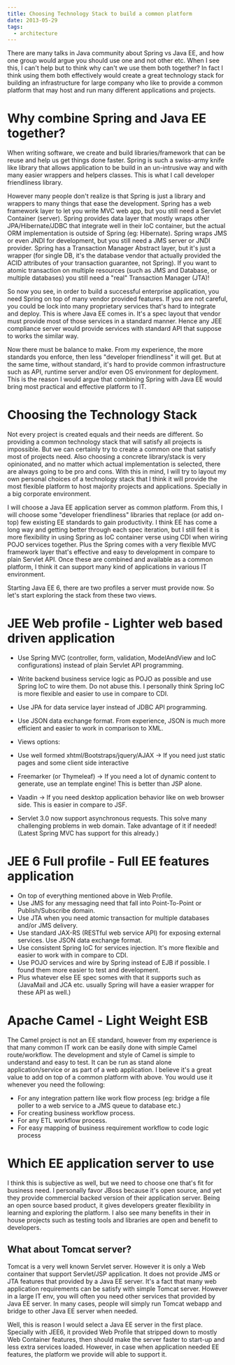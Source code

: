 ```yaml
---
title: Choosing Technology Stack to build a common platform
date: 2013-05-29
tags:
  - architecture
---
```


There are many talks in Java community about Spring vs Java EE, and how one group would argue you should use one and not other etc. When I see this, I can't help but to think why can't we use them both together? In fact I think using them both effectively would create a great technology stack for building an infrastructure for large company who like to provide a common platform that may host and run many different applications and projects.

# Why combine Spring and Java EE together?

When writing software, we create and build libraries/framework that can be reuse and help us get things done faster. Spring is such a swiss-army knife like library that allows application to be build in an un-intrusive way and with many easier wrappers and helpers classes. This is what I call developer friendliness library.

However many people don't realize is that Spring is just a library and wrappers to many things that ease the development. Spring has a web framework layer to let you write MVC web app, but you still need a Servlet Container (server). Spring provides data layer that mostly wraps other JPA/Hibernate/JDBC that integrate well in their IoC container, but the actual ORM implementation is outside of Spring (eg: Hibernate). Spring wraps JMS or even JNDI for development, but you still need a JMS server or JNDI provider. Spring has a Transaction Manager Abstract layer, but it's just a wrapper (for single DB, it's the database vendor that actually provided the ACID attributes of your transaction guarantee, not Spring). If you want to atomic transaction on multiple resources (such as JMS and Database, or multiple databases) you still need a "real" Transaction Manager (JTA)!

So now you see, in order to build a successful enterprise application, you need Spring on top of many vendor provided features. If you are not careful, you could be lock into many proprietary services that's hard to integrate and deploy. This is where Java EE comes in. It's a spec layout that vendor must provide most of those services in a standard manner. Hence any JEE compliance server would provide services with standard API that suppose to works the similar way.

Now there must be balance to make. From my experience, the more standards you enforce, then less "developer friendliness" it will get. But at the same time, without standard, it's hard to provide common infrastructure such as API, runtime server and/or even OS environment for deployment. This is the reason I would argue that combining Spring with Java EE would bring most practical and effective platform to IT.

# Choosing the Technology Stack

Not every project is created equals and their needs are different. So providing a common technology stack that will satisfy all projects is impossible. But we can certainly try to create a common one that satisfy most of projects need. Also choosing a concrete library/stack is very opinionated, and no matter which actual implementation is selected, there are always going to be pro and cons. With this in mind, I will try to layout my own personal choices of a technology stack that I think it will provide the most flexible platform to host majority projects and applications. Specially in a big corporate environment.

I will choose a Java EE application server as common platform. From this, I will choose some "developer friendliness" libraries that replace (or add on-top) few existing EE standards to gain productivity. I think EE has come a long way and getting better through each spec iteration, but I still feel it is more flexibility in using Spring as IoC container verse using CDI when wiring POJO services together. Plus the Spring comes with a very flexible MVC framework layer that's effective and easy to development in compare to plain Servlet API. Once these are combined and available as a common platform, I think it can support many kind of applications in various IT environment.

Starting Java EE 6, there are two profiles a server must provide now. So let's start exploring the stack from these two views.

# JEE Web profile - Lighter web based driven application

- Use Spring MVC (controller, form, validation, ModelAndView and IoC configurations) instead of plain Servlet API programming.
- Write backend business service logic as POJO as possible and use Spring IoC to wire them. Do not abuse this. I personally think Spring IoC is more flexible and easier to use in compare to CDI.
- Use JPA for data service layer instead of JDBC API programming.
- Use JSON data exchange format. From experience, JSON is much more efficient and easier to work in comparison to XML.
- Views options:

- Use well formed xhtml/Bootstraps/jquery/AJAX -> If you need just static pages and some client side interactive
- Freemarker (or Thymeleaf) -> If you need a lot of dynamic content to generate, use an template engine! This is better than JSP alone.
- Vaadin -> If you need desktop application behavior like on web browser side. This is easier in compare to JSF. 

- Servlet 3.0 now support asynchronous requests. This solve many challenging problems in web domain. Take advantage of it if needed! (Latest Spring MVC has support for this already.) 

# JEE 6 Full profile - Full EE features application

- On top of everything mentioned above in Web Profile.
- Use JMS for any messaging need that fall into Point-To-Point or Publish/Subscribe domain.
- Use JTA when you need atomic transaction for multiple databases and/or JMS delivery.
- Use standard JAX-RS (RESTful web service API) for exposing external services. Use JSON data exchange format.
- Use consistent Spring IoC for services injection. It's more flexible and easier to work with in compare to CDI.
- Use POJO services and wire by Spring instead of EJB if possible. I found them more easier to test and development.
- Plus whatever else EE spec somes with that it supports such as (JavaMail and JCA etc. usually Spring will have a easier wrapper for these API as well.) 

# Apache Camel - Light Weight ESB

The Camel project is not an EE standard, however from my experience is that many common IT work can be easily done with simple Camel route/workflow. The development and style of Camel is simple to understand and easy to test. It can be run as stand alone application/service or as part of a web application. I believe it's a great value to add on top of a common platform with above. You would use it whenever you need the following:

- For any integration pattern like work flow process (eg: bridge a file poller to a web service to a JMS queue to database etc.)
- For creating business workflow process.
- For any ETL workflow process.
- For easy mapping of business requirement workflow to code logic process

# Which EE application server to use

I think this is subjective as well, but we need to choose one that's fit for business need. I personally favor JBoss because it's open source, and yet they provide commercial backed version of their application server. Being an open source based product, it gives developers greater flexibility in learning and exploring the platform. I also see many benefits in their in house projects such as testing tools and libraries are open and benefit to developers.

## What about Tomcat server?

Tomcat is a very well known Servlet server. However it is only a Web container that support Servlet/JSP application. It does not provide JMS or JTA features that provided by a Java EE server. It's a fact that many web application requirements can be satisfy with simple Tomcat server. However in a large IT env, you will often you need other services that provided by Java EE server. In many cases, people will simply run Tomcat webapp and bridge to other Java EE server when needed.

Well, this is reason I would select a Java EE server in the first place. Specially with JEE6, it provided Web Profile that stripped down to mostly Web Container features, then should make the server faster to start-up and less extra services loaded. However, in case when application needed EE features, the platform we provide will able to support it.